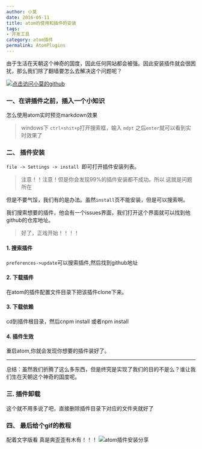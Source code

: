 ```yaml
---
author: 小莫
date: 2016-05-11
title: atom的使用和插件的安装
tags:
- 开发工具
category: atom插件
permalink: AtomPlugins
---
```

由于生活在天朝这个神奇的国度，因此任何网站都会被强。因此安装插件就会很困扰，那么我们除了翻墙要怎么去解决这个问题呢？
<!--more-->
[![点击访问小莫的github](http://xiaomo.info/static/images/atom.png)](https://github.com/syoubaku)
### 一、在讲插件之前，插入一个小知识

怎么使用atom实时预览markdown效果
>windows下 `ctrl+shit+p`打开搜索框，输入 `mdpt` 之后`enter`就可以看到实时效果了

### 二、 插件安装

`file -> Settings -> install `即可打开插件安装列表。
> 注意！！注意！但是你会发现99%的插件安装都不成功。所以 这就是问题所在

但是不要气馁，我们有的是办法。虽然`install`页不能安装，但是可以搜索啊。

我们搜索想要的插件，他会有一个issues界面，我们打开这个界面就可以找到他github的仓库地址。
>好了，正戏开始！！！！

#### 1. 搜索插件
`preferences->update`可以搜索插件,然后找到github地址
#### 2. 下载插件
在atom的插件配置文件目录下把该插件clone下来。
#### 3. 下载依赖
cd到插件根目录，然后cnpm install 或者npm install
#### 4. 插件生效
重启atom,你就会发现你想要的插件装好了。

******
总结：虽然我们折腾了这么多东西，但是终究是实现了我们的目的不是么？谁让我们生在天朝这个神奇的国度呢。

### 三. 插件卸载

这个就不用多说了吧，直接删除插件目录下对应的文件夹就好了

### 四、 最后给个gif的教程
配着文字版看 真是爽歪歪有木有！！！
![atom插件安装分享](http://xiaomo.info/static/images/atomPlugins.gif)
